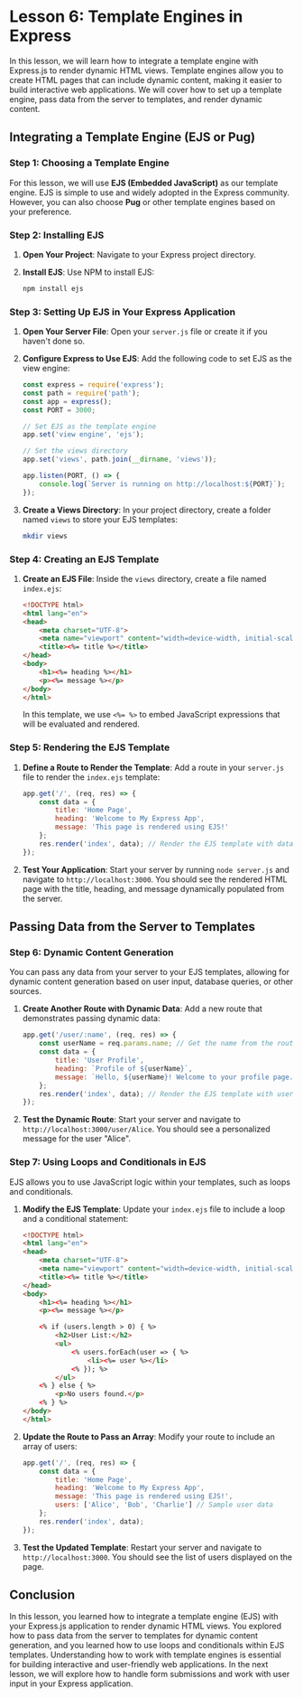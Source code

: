 # Lesson 6: Template Engines in Express

In this lesson, we will learn how to integrate a template engine with Express.js to render dynamic HTML views. Template engines allow you to create HTML pages that can include dynamic content, making it easier to build interactive web applications. We will cover how to set up a template engine, pass data from the server to templates, and render dynamic content.

## Integrating a Template Engine (EJS or Pug)

### Step 1: Choosing a Template Engine

For this lesson, we will use **EJS (Embedded JavaScript)** as our template engine. EJS is simple to use and widely adopted in the Express community. However, you can also choose **Pug** or other template engines based on your preference.

### Step 2: Installing EJS

1. **Open Your Project**: Navigate to your Express project directory.

2. **Install EJS**: Use NPM to install EJS:

   ```bash
   npm install ejs
   ```

### Step 3: Setting Up EJS in Your Express Application

1. **Open Your Server File**: Open your `server.js` file or create it if you haven't done so.

2. **Configure Express to Use EJS**: Add the following code to set EJS as the view engine:

   ```javascript
   const express = require('express');
   const path = require('path');
   const app = express();
   const PORT = 3000;

   // Set EJS as the template engine
   app.set('view engine', 'ejs');

   // Set the views directory
   app.set('views', path.join(__dirname, 'views'));

   app.listen(PORT, () => {
       console.log(`Server is running on http://localhost:${PORT}`);
   });
   ```

3. **Create a Views Directory**: In your project directory, create a folder named `views` to store your EJS templates:

   ```bash
   mkdir views
   ```

### Step 4: Creating an EJS Template

1. **Create an EJS File**: Inside the `views` directory, create a file named `index.ejs`:

   ```html
   <!DOCTYPE html>
   <html lang="en">
   <head>
       <meta charset="UTF-8">
       <meta name="viewport" content="width=device-width, initial-scale=1.0">
       <title><%= title %></title>
   </head>
   <body>
       <h1><%= heading %></h1>
       <p><%= message %></p>
   </body>
   </html>
   ```

   In this template, we use `<%= %>` to embed JavaScript expressions that will be evaluated and rendered.

### Step 5: Rendering the EJS Template

1. **Define a Route to Render the Template**: Add a route in your `server.js` file to render the `index.ejs` template:

   ```javascript
   app.get('/', (req, res) => {
       const data = {
           title: 'Home Page',
           heading: 'Welcome to My Express App',
           message: 'This page is rendered using EJS!'
       };
       res.render('index', data); // Render the EJS template with data
   });
   ```

2. **Test Your Application**: Start your server by running `node server.js` and navigate to `http://localhost:3000`. You should see the rendered HTML page with the title, heading, and message dynamically populated from the server.

## Passing Data from the Server to Templates

### Step 6: Dynamic Content Generation

You can pass any data from your server to your EJS templates, allowing for dynamic content generation based on user input, database queries, or other sources.

1. **Create Another Route with Dynamic Data**: Add a new route that demonstrates passing dynamic data:

   ```javascript
   app.get('/user/:name', (req, res) => {
       const userName = req.params.name; // Get the name from the route parameter
       const data = {
           title: 'User Profile',
           heading: `Profile of ${userName}`,
           message: `Hello, ${userName}! Welcome to your profile page.`
       };
       res.render('index', data); // Render the EJS template with user data
   });
   ```

2. **Test the Dynamic Route**: Start your server and navigate to `http://localhost:3000/user/Alice`. You should see a personalized message for the user "Alice".

### Step 7: Using Loops and Conditionals in EJS

EJS allows you to use JavaScript logic within your templates, such as loops and conditionals.

1. **Modify the EJS Template**: Update your `index.ejs` file to include a loop and a conditional statement:

   ```html
   <!DOCTYPE html>
   <html lang="en">
   <head>
       <meta charset="UTF-8">
       <meta name="viewport" content="width=device-width, initial-scale=1.0">
       <title><%= title %></title>
   </head>
   <body>
       <h1><%= heading %></h1>
       <p><%= message %></p>

       <% if (users.length > 0) { %>
           <h2>User List:</h2>
           <ul>
               <% users.forEach(user => { %>
                   <li><%= user %></li>
               <% }); %>
           </ul>
       <% } else { %>
           <p>No users found.</p>
       <% } %>
   </body>
   </html>
   ```

2. **Update the Route to Pass an Array**: Modify your route to include an array of users:

   ```javascript
   app.get('/', (req, res) => {
       const data = {
           title: 'Home Page',
           heading: 'Welcome to My Express App',
           message: 'This page is rendered using EJS!',
           users: ['Alice', 'Bob', 'Charlie'] // Sample user data
       };
       res.render('index', data);
   });
   ```

3. **Test the Updated Template**: Restart your server and navigate to `http://localhost:3000`. You should see the list of users displayed on the page.

## Conclusion

In this lesson, you learned how to integrate a template engine (EJS) with your Express.js application to render dynamic HTML views. You explored how to pass data from the server to templates for dynamic content generation, and you learned how to use loops and conditionals within EJS templates. Understanding how to work with template engines is essential for building interactive and user-friendly web applications. In the next lesson, we will explore how to handle form submissions and work with user input in your Express application.